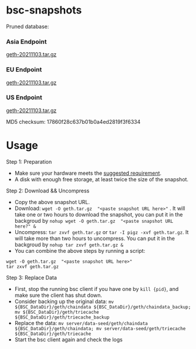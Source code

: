 
# bsc-snapshots

Pruned database:

### Asia Endpoint


[geth-20211103.tar.gz
](https://s3.ap-northeast-1.amazonaws.com/dex-bin.bnbstatic.com/geth-20211103.tar.gz?AWSAccessKeyId=AKIAYINE6SBQPUZDDRRO&Signature=qwSnPzAfgBCNDLe29h3Yc%2FIvVes%3D&Expires=1638571196
)

### EU Endpoint


[geth-20211103.tar.gz
](https://tf-dex-prod-public-snapshot.s3.amazonaws.com/geth-20211103.tar.gz?AWSAccessKeyId=AKIAYINE6SBQPUZDDRRO&Signature=Tz8cB%2Fp7hN4%2FmqUh5zQcW7xKYuc%3D&Expires=1638571196
)


### US Endpoint


[geth-20211103.tar.gz
](https://tf-dex-prod-public-snapshot-site3.s3.amazonaws.com/geth-20211103.tar.gz?AWSAccessKeyId=AKIAYINE6SBQPUZDDRRO&Signature=J5hTdyUzMZUFZ3GPtpqNFIXbbh0%3D&Expires=1638571197
)

MD5 checksum: 17860f28c637b01b0a4ed2819f3f6334



# Usage 

Step 1: Preparation
- Make sure your hardware meets the [suggested requirement](https://docs.binance.org/smart-chain/developer/fullnode.html).
- A disk with enough free storage, at least twice the size of the snapshot.

Step 2: Download && Uncompress
- Copy the above snapshot URL.
- Download:  `wget -O geth.tar.gz  "<paste snapshot URL here>"` . It will take one or two hours to download the snapshot, you can put it in the backgroud by `nohup wget -O geth.tar.gz  "<paste snapshot URL here?" &`
- Uncompress: `tar zxvf geth.tar.gz` or `tar -I pigz -xvf geth.tar.gz`. It will take more than two hours to uncompress. You can put it in the backgroud by `nohup tar zxvf geth.tar.gz &`
- You can combine the above steps by running a script:
```
wget -O geth.tar.gz  "<paste snapshot URL here>"
tar zxvf geth.tar.gz
```

Step 3: Replace Data
- First, stop the running bsc client if you have one by `kill {pid}`, and make sure the client has shut down.
- Consider backing up the original data: `mv ${BSC_DataDir}/geth/chaindata ${BSC_DataDir}/geth/chaindata_backup; mv ${BSC_DataDir}/geth/triecache ${BSC_DataDir}/geth/triecache_backup`
- Replace the data: `mv server/data-seed/geth/chaindata ${BSC_DataDir}/geth/chaindata; mv server/data-seed/geth/triecache ${BSC_DataDir}/geth/triecache`
- Start the bsc client again and check the logs

